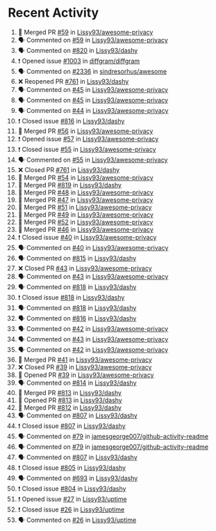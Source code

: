 # Recent Activity

<!--START_SECTION:activity-->
1. 🎉 Merged PR [#59](https://github.com/Lissy93/awesome-privacy/pull/59) in [Lissy93/awesome-privacy](https://github.com/Lissy93/awesome-privacy)
2. 🗣 Commented on [#59](https://github.com/Lissy93/awesome-privacy/issues/59) in [Lissy93/awesome-privacy](https://github.com/Lissy93/awesome-privacy)
3. 🗣 Commented on [#820](https://github.com/Lissy93/dashy/issues/820) in [Lissy93/dashy](https://github.com/Lissy93/dashy)
4. ❗️ Opened issue [#1003](https://github.com/diffgram/diffgram/issues/1003) in [diffgram/diffgram](https://github.com/diffgram/diffgram)
5. 🗣 Commented on [#2336](https://github.com/sindresorhus/awesome/issues/2336) in [sindresorhus/awesome](https://github.com/sindresorhus/awesome)
6. ❌ Reopened PR [#761](https://github.com/Lissy93/dashy/pull/761) in [Lissy93/dashy](https://github.com/Lissy93/dashy)
7. 🗣 Commented on [#45](https://github.com/Lissy93/awesome-privacy/issues/45) in [Lissy93/awesome-privacy](https://github.com/Lissy93/awesome-privacy)
8. 🗣 Commented on [#45](https://github.com/Lissy93/awesome-privacy/issues/45) in [Lissy93/awesome-privacy](https://github.com/Lissy93/awesome-privacy)
9. 🗣 Commented on [#44](https://github.com/Lissy93/awesome-privacy/issues/44) in [Lissy93/awesome-privacy](https://github.com/Lissy93/awesome-privacy)
10. ❗️ Closed issue [#816](https://github.com/Lissy93/dashy/issues/816) in [Lissy93/dashy](https://github.com/Lissy93/dashy)
11. 🎉 Merged PR [#56](https://github.com/Lissy93/awesome-privacy/pull/56) in [Lissy93/awesome-privacy](https://github.com/Lissy93/awesome-privacy)
12. ❗️ Opened issue [#57](https://github.com/Lissy93/awesome-privacy/issues/57) in [Lissy93/awesome-privacy](https://github.com/Lissy93/awesome-privacy)
13. ❗️ Closed issue [#55](https://github.com/Lissy93/awesome-privacy/issues/55) in [Lissy93/awesome-privacy](https://github.com/Lissy93/awesome-privacy)
14. 🗣 Commented on [#55](https://github.com/Lissy93/awesome-privacy/issues/55) in [Lissy93/awesome-privacy](https://github.com/Lissy93/awesome-privacy)
15. ❌ Closed PR [#761](https://github.com/Lissy93/dashy/pull/761) in [Lissy93/dashy](https://github.com/Lissy93/dashy)
16. 🎉 Merged PR [#54](https://github.com/Lissy93/awesome-privacy/pull/54) in [Lissy93/awesome-privacy](https://github.com/Lissy93/awesome-privacy)
17. 🎉 Merged PR [#819](https://github.com/Lissy93/dashy/pull/819) in [Lissy93/dashy](https://github.com/Lissy93/dashy)
18. 🎉 Merged PR [#48](https://github.com/Lissy93/awesome-privacy/pull/48) in [Lissy93/awesome-privacy](https://github.com/Lissy93/awesome-privacy)
19. 🎉 Merged PR [#47](https://github.com/Lissy93/awesome-privacy/pull/47) in [Lissy93/awesome-privacy](https://github.com/Lissy93/awesome-privacy)
20. 🎉 Merged PR [#51](https://github.com/Lissy93/awesome-privacy/pull/51) in [Lissy93/awesome-privacy](https://github.com/Lissy93/awesome-privacy)
21. 🎉 Merged PR [#49](https://github.com/Lissy93/awesome-privacy/pull/49) in [Lissy93/awesome-privacy](https://github.com/Lissy93/awesome-privacy)
22. 🎉 Merged PR [#52](https://github.com/Lissy93/awesome-privacy/pull/52) in [Lissy93/awesome-privacy](https://github.com/Lissy93/awesome-privacy)
23. 🎉 Merged PR [#46](https://github.com/Lissy93/awesome-privacy/pull/46) in [Lissy93/awesome-privacy](https://github.com/Lissy93/awesome-privacy)
24. ❗️ Closed issue [#40](https://github.com/Lissy93/awesome-privacy/issues/40) in [Lissy93/awesome-privacy](https://github.com/Lissy93/awesome-privacy)
25. 🗣 Commented on [#40](https://github.com/Lissy93/awesome-privacy/issues/40) in [Lissy93/awesome-privacy](https://github.com/Lissy93/awesome-privacy)
26. 🗣 Commented on [#815](https://github.com/Lissy93/dashy/issues/815) in [Lissy93/dashy](https://github.com/Lissy93/dashy)
27. ❌ Closed PR [#43](https://github.com/Lissy93/awesome-privacy/pull/43) in [Lissy93/awesome-privacy](https://github.com/Lissy93/awesome-privacy)
28. 🗣 Commented on [#43](https://github.com/Lissy93/awesome-privacy/issues/43) in [Lissy93/awesome-privacy](https://github.com/Lissy93/awesome-privacy)
29. 🗣 Commented on [#818](https://github.com/Lissy93/dashy/issues/818) in [Lissy93/dashy](https://github.com/Lissy93/dashy)
30. ❗️ Closed issue [#818](https://github.com/Lissy93/dashy/issues/818) in [Lissy93/dashy](https://github.com/Lissy93/dashy)
31. 🗣 Commented on [#818](https://github.com/Lissy93/dashy/issues/818) in [Lissy93/dashy](https://github.com/Lissy93/dashy)
32. 🗣 Commented on [#816](https://github.com/Lissy93/dashy/issues/816) in [Lissy93/dashy](https://github.com/Lissy93/dashy)
33. 🗣 Commented on [#42](https://github.com/Lissy93/awesome-privacy/issues/42) in [Lissy93/awesome-privacy](https://github.com/Lissy93/awesome-privacy)
34. 🗣 Commented on [#43](https://github.com/Lissy93/awesome-privacy/issues/43) in [Lissy93/awesome-privacy](https://github.com/Lissy93/awesome-privacy)
35. 🗣 Commented on [#42](https://github.com/Lissy93/awesome-privacy/issues/42) in [Lissy93/awesome-privacy](https://github.com/Lissy93/awesome-privacy)
36. 🎉 Merged PR [#41](https://github.com/Lissy93/awesome-privacy/pull/41) in [Lissy93/awesome-privacy](https://github.com/Lissy93/awesome-privacy)
37. ❌ Closed PR [#39](https://github.com/Lissy93/awesome-privacy/pull/39) in [Lissy93/awesome-privacy](https://github.com/Lissy93/awesome-privacy)
38. 💪 Opened PR [#39](https://github.com/Lissy93/awesome-privacy/pull/39) in [Lissy93/awesome-privacy](https://github.com/Lissy93/awesome-privacy)
39. 🗣 Commented on [#814](https://github.com/Lissy93/dashy/issues/814) in [Lissy93/dashy](https://github.com/Lissy93/dashy)
40. 🎉 Merged PR [#813](https://github.com/Lissy93/dashy/pull/813) in [Lissy93/dashy](https://github.com/Lissy93/dashy)
41. 💪 Opened PR [#813](https://github.com/Lissy93/dashy/pull/813) in [Lissy93/dashy](https://github.com/Lissy93/dashy)
42. 🎉 Merged PR [#812](https://github.com/Lissy93/dashy/pull/812) in [Lissy93/dashy](https://github.com/Lissy93/dashy)
43. 🗣 Commented on [#807](https://github.com/Lissy93/dashy/issues/807) in [Lissy93/dashy](https://github.com/Lissy93/dashy)
44. ❗️ Closed issue [#807](https://github.com/Lissy93/dashy/issues/807) in [Lissy93/dashy](https://github.com/Lissy93/dashy)
45. 🗣 Commented on [#79](https://github.com/jamesgeorge007/github-activity-readme/issues/79) in [jamesgeorge007/github-activity-readme](https://github.com/jamesgeorge007/github-activity-readme)
46. 🗣 Commented on [#79](https://github.com/jamesgeorge007/github-activity-readme/issues/79) in [jamesgeorge007/github-activity-readme](https://github.com/jamesgeorge007/github-activity-readme)
47. 🗣 Commented on [#807](https://github.com/Lissy93/dashy/issues/807) in [Lissy93/dashy](https://github.com/Lissy93/dashy)
48. ❗️ Closed issue [#805](https://github.com/Lissy93/dashy/issues/805) in [Lissy93/dashy](https://github.com/Lissy93/dashy)
49. 🗣 Commented on [#693](https://github.com/Lissy93/dashy/issues/693) in [Lissy93/dashy](https://github.com/Lissy93/dashy)
50. ❗️ Closed issue [#804](https://github.com/Lissy93/dashy/issues/804) in [Lissy93/dashy](https://github.com/Lissy93/dashy)
51. ❗️ Opened issue [#27](https://github.com/Lissy93/uptime/issues/27) in [Lissy93/uptime](https://github.com/Lissy93/uptime)
52. ❗️ Closed issue [#26](https://github.com/Lissy93/uptime/issues/26) in [Lissy93/uptime](https://github.com/Lissy93/uptime)
53. 🗣 Commented on [#26](https://github.com/Lissy93/uptime/issues/26) in [Lissy93/uptime](https://github.com/Lissy93/uptime)
<!--END_SECTION:activity-->
